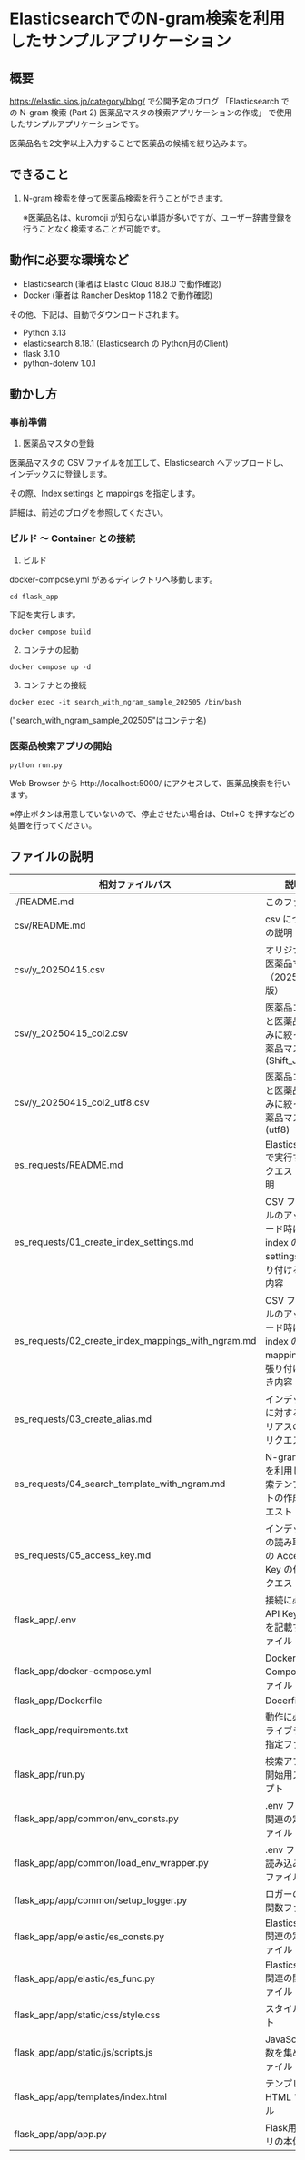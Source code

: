 # ElasticsearchでのN-gram検索を利用したサンプルアプリケーション

## 概要

https://elastic.sios.jp/category/blog/ で公開予定のブログ
「Elasticsearch での N-gram 検索 (Part 2) 医薬品マスタの検索アプリケーションの作成」
で使用したサンプルアプリケーションです。

医薬品名を2文字以上入力することで医薬品の候補を絞り込みます。

## できること

1. N-gram 検索を使って医薬品検索を行うことができます。
   
   ※医薬品名は、kuromoji が知らない単語が多いですが、ユーザー辞書登録を行うことなく検索することが可能です。


## 動作に必要な環境など

- Elasticsearch (筆者は Elastic Cloud 8.18.0 で動作確認)
- Docker (筆者は Rancher Desktop 1.18.2 で動作確認)

その他、下記は、自動でダウンロードされます。

- Python 3.13
- elasticsearch 8.18.1 (Elasticsearch の Python用のClient)
- flask 3.1.0
- python-dotenv 1.0.1

## 動かし方

### 事前準備

1. 医薬品マスタの登録

医薬品マスタの CSV ファイルを加工して、Elasticsearch へアップロードし、インデックスに登録します。

その際、Index settings と mappings を指定します。

詳細は、前述のブログを参照してください。


### ビルド ～ Container との接続

1. ビルド

docker-compose.yml があるディレクトリへ移動します。

```
cd flask_app
```

下記を実行します。

```docker compose build```

2. コンテナの起動

```docker compose up -d```

3. コンテナとの接続

```docker exec -it search_with_ngram_sample_202505 /bin/bash```

("search_with_ngram_sample_202505"はコンテナ名)


### 医薬品検索アプリの開始

```python run.py```

Web Browser から http://localhost:5000/ にアクセスして、医薬品検索を行います。

※停止ボタンは用意していないので、停止させたい場合は、Ctrl+C を押すなどの処置を行ってください。


## ファイルの説明

| 相対ファイルパス | 説明 |
|---|---|
| ./README.md | このファイル |
| csv/README.md | csv についての説明 |
| csv/y_20250415.csv | オリジナルの医薬品マスタ（20250415版） |
| csv/y_20250415_col2.csv | 医薬品コードと医薬品名のみに絞った医薬品マスタ(Shift_JIS) |
| csv/y_20250415_col2_utf8.csv | 医薬品コードと医薬品名のみに絞った医薬品マスタ(utf8) |
| es_requests/README.md | Elasticsearch で実行するリクエストの説明 |
| es_requests/01_create_index_settings.md | CSV ファイルのアップロード時に index の settings に張り付けるべき内容 |
| es_requests/02_create_index_mappings_with_ngram.md | CSV ファイルのアップロード時に index の mappings に張り付けるべき内容 |
| es_requests/03_create_alias.md | インデックスに対するエイリアスの作成リクエスト |
| es_requests/04_search_template_with_ngram.md | N-gram検索を利用した検索テンプレートの作成リクエスト |
| es_requests/05_access_key.md | インデックスの読み取り用の Access Key の作成リクエスト |
| flask_app/.env | 接続に必要な API Key などを記載するファイル |
| flask_app/docker-compose.yml | Docker の Compose ファイル |
| flask_app/Dockerfile | Docerfile |
| flask_app/requirements.txt | 動作に必要なライブラリの指定ファイル |
| flask_app/run.py | 検索アプリの開始用スクリプト |
| flask_app/app/common/env_consts.py | .env ファイル関連の定数ファイル |
| flask_app/app/common/load_env_wrapper.py | .env ファイル読み込み関数ファイル |
| flask_app/app/common/setup_logger.py | ロガーの設定関数ファイル |
| flask_app/app/elastic/es_consts.py | Elasticsearch 関連の定数ファイル |
| flask_app/app/elastic/es_func.py | Elasticsearch 関連の関数ファイル |
| flask_app/app/static/css/style.css | スタイルシート |
| flask_app/app/static/js/scripts.js | JavaScript関数を集めたファイル |
| flask_app/app/templates/index.html | テンプレート HTML ファイル |
| flask_app/app/app.py | Flask用アプリの本体 |

